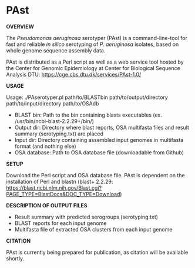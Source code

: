# PAst

<b>OVERVIEW</b>

The <i>Pseudomonas aeruginosa</i> serotyper (PAst) is a command-line-tool for fast and reliable <i>in silico</i> serotyping of <i>P. aeruginosa</i> isolates, based on whole genome sequence assembly data. 

PAst is distributed as a Perl script as well as a web service tool hosted by the Center for Genomic Epidemiology at Center for Biological Sequence Analysis DTU: https://cge.cbs.dtu.dk/services/PAst-1.0/


<b>USAGE</b>

Usage:        ./PAserotyper.pl path/to/BLASTbin path/to/output/directory path/to/input/directory path/to/OSAdb

- BLAST bin:    Path to the bin containing blasts executables (ex. /usr/bin/ncbi-blast-2.2.29+/bin/)
- Output dir:   Directory where blast reports, OSA multifasta files and result summary (serotyping.txt) are placed
- Input dir:    Directory containing assembled input genomes in multifasta format (and nothing else)
- OSA database: Path to OSA database file (downloadable from Github)


<b>SETUP</b>

Download the Perl script and OSA database file. PAst is dependent on the installation of Perl and blastn (blast+ 2.2.29: https://blast.ncbi.nlm.nih.gov/Blast.cgi?PAGE_TYPE=BlastDocs&DOC_TYPE=Download)


<b>DESCRIPTION OF OUTPUT FILES</b>

- Result summary with predicted serogroups (serotyping.txt)
- BLAST reports for each input genome
- Multifasta file of extracted OSA clusters from each input genome

<b>CITATION</b>

PAst is currently being prepared for publication, as citation will be available shortly.
